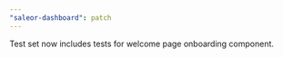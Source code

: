 ```yaml
---
"saleor-dashboard": patch
---
```


Test set now includes tests for welcome page onboarding component.
